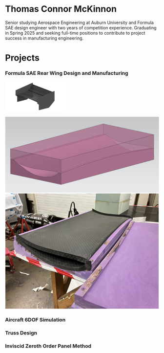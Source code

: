 # Thomas Connor McKinnon

Senior studying Aerospace Engineering at Auburn University and Formula SAE design engineer with two years of competition experience. Graduating in Spring 2025 and seeking full-time positions to contribute to project success in manufacturing engineering.

# Projects
### Formula SAE Rear Wing Design and Manufacturing

<img src="/Formula_SAE/final_render.png" width="200" height="100">

![mold_design](Formula_SAE/mold_design.png)
![cured_wing](Formula_SAE/cured_wing_main.png)
### Aircraft 6DOF Simulation

### Truss Design

### Inviscid Zeroth Order Panel Method





